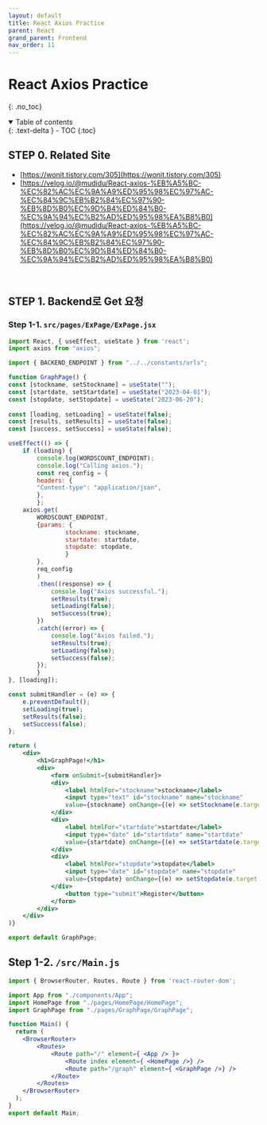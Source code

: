 ```yaml
---
layout: default
title: React Axios Practice
parent: React
grand_parent: Frontend
nav_order: 11
---
```


# React Axios Practice
{: .no_toc}

<details open markdown="block">
  <summary>
    Table of contents
  </summary>
  {: .text-delta }
- TOC
{:toc}
</details>
<!------------------------------------ STEP ------------------------------------> 

## STEP 0. Related Site

* [https://wonit.tistory.com/305](https://wonit.tistory.com/305)
* [https://velog.io/@mudidu/React-axios-%EB%A5%BC-%EC%82%AC%EC%9A%A9%ED%95%98%EC%97%AC-%EC%84%9C%EB%B2%84%EC%97%90-%EB%8D%B0%EC%9D%B4%ED%84%B0-%EC%9A%94%EC%B2%AD%ED%95%98%EA%B8%B0](https://velog.io/@mudidu/React-axios-%EB%A5%BC-%EC%82%AC%EC%9A%A9%ED%95%98%EC%97%AC-%EC%84%9C%EB%B2%84%EC%97%90-%EB%8D%B0%EC%9D%B4%ED%84%B0-%EC%9A%94%EC%B2%AD%ED%95%98%EA%B8%B0)



<br>

## STEP 1. Backend로 Get 요청

### Step 1-1. `src/pages/ExPage/ExPage.jsx`

```jsx
import React, { useEffect, useState } from 'react';	  
import axios from "axios";

import { BACKEND_ENDPOINT } from "../../constants/urls";

function GraphPage() {
const [stockname, setStockname] = useState("");
const [startdate, setStartdate] = useState("2023-04-01");
const [stopdate, setStopdate] = useState("2023-06-20");
  
const [loading, setLoading] = useState(false);
const [results, setResults] = useState(false);
const [success, setSuccess] = useState(false);

useEffect(() => {
	if (loading) {
		console.log(WORDSCOUNT_ENDPOINT);
		console.log("Calling axios.");
		const req_config = {
		headers: {
		"Content-type": "application/json",
		},
		};
	axios.get(
		WORDSCOUNT_ENDPOINT, 
		{params: {
				stockname: stockname,
				startdate: startdate,
				stopdate: stopdate,
				}
		},
		req_config
		)
		.then((response) => {
			console.log("Axios successful.");
			setResults(true);
			setLoading(false);
			setSuccess(true);
		})
		.catch((error) => {
			console.log("Axios failed.");
			setResults(true);
			setLoading(false);
			setSuccess(false);
		});
		}
}, [loading]);

const submitHandler = (e) => {
	e.preventDefault();
	setLoading(true);
	setResults(false);
	setSuccess(false);
};

return (
	<div>
		<h1>GraphPage!</h1>
		<div>
			<form onSubmit={submitHandler}>
			<div>
				<label htmlFor="stockname">stockname</label>
				<input type="text" id="stockname" name="stockname" 
				value={stockname} onChange={(e) => setStockname(e.target.value)}/>
			</div>
			<div>
				<label htmlFor="startdate">startdate</label>
				<input type="date" id="startdate" name="startdate" 
				value={startdate} onChange={(e) => setStartdate(e.target.value)}/>
			</div>
			<div>
				<label htmlFor="stopdate">stopdate</label>
				<input type="date" id="stopdate" name="stopdate"
				value={stopdate} onChange={(e) => setStopdate(e.target.value)}/>
			</div>
				<button type="submit">Register</button>
			</form>
		</div>
	</div>
)}

export default GraphPage;
```


## Step 1-2.  `/src/Main.js`

```jsx
import { BrowserRouter, Routes, Route } from 'react-router-dom';

import App from "./components/App";
import HomePage from "./pages/HomePage/HomePage";
import GraphPage from "./pages/GraphPage/GraphPage";

function Main() {
  return (
    <BrowserRouter>
		<Routes>
			<Route path="/" element={ <App /> }>
				<Route index element={ <HomePage />} />
				<Route path="/graph" element={ <GraphPage />} />
			</Route>
		</Routes>
    </BrowserRouter>
  );
}
export default Main;
```